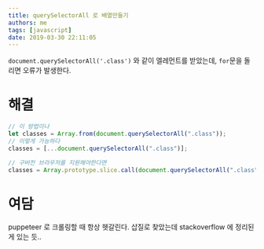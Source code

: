 ```yaml
---
title: querySelectorAll 로 배열만들기
authors: me
tags: [javascript]
date: 2019-03-30 22:11:05
---
```


`document.querySelectorAll('.class')` 와 같이 엘레먼트를 받았는데, `for`문을 돌리면 오류가 발생한다.

# 해결

```js
// 이 방법이나
let classes = Array.from(document.querySelectorAll(".class"));
// 이렇게 가능하다
classes = [...document.querySelectorAll(".class")];

// 구버전 브라우저를 지원해야한다면
classes = Array.prototype.slice.call(document.querySelectorAll(".class"));
```

# 여담

puppeteer 로 크롤링할 때 항상 헷갈린다.
삽질로 찾았는데 stackoverflow 에 정리된 게 있는 듯..
